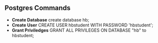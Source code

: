 
## Postgres Commands
- **Create Database**
    create database hb;
- **Create User**
    CREATE USER hbstudent WITH PASSWORD 'hbstudent';
- **Grant Priviledges**
    GRANT ALL PRIVILEGES ON DATABASE "hb" to hbstudent;
